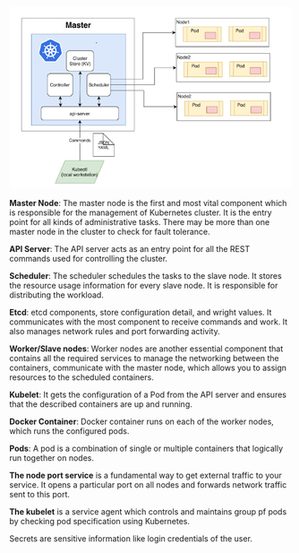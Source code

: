 ![DFS](./images/Arch.PNG)

**Master Node**: The master node is the first and most vital component which is responsible for the management of Kubernetes cluster. It is the entry point for all kinds of administrative tasks. There may be more than one master node in the cluster to check for fault tolerance.

**API Server**: The API server acts as an entry point for all the REST commands used for controlling the cluster.

**Scheduler**: The scheduler schedules the tasks to the slave node. It stores the resource usage information for every slave node. It is responsible for distributing the workload.

**Etcd**: etcd components, store configuration detail, and wright values. It communicates with the most component to receive commands and work. It also manages network rules and port forwarding activity.

**Worker/Slave nodes**: Worker nodes are another essential component that contains all the required services to manage the networking between the containers, communicate with the master node, which allows you to assign resources to the scheduled containers.

**Kubelet**: It gets the configuration of a Pod from the API server and ensures that the described containers are up and running.

**Docker Container**: Docker container runs on each of the worker nodes, which runs the configured pods.

**Pods**: A pod is a combination of single or multiple containers that logically run together on nodes.






**The node port service** is a fundamental way to get external traffic to your service. It opens a particular port on all nodes and forwards network traffic sent to this port.

**The kubelet** is a service agent which controls and maintains group pf pods by checking pod specification using Kubernetes.

Secrets are sensitive information like login credentials of the user. 

